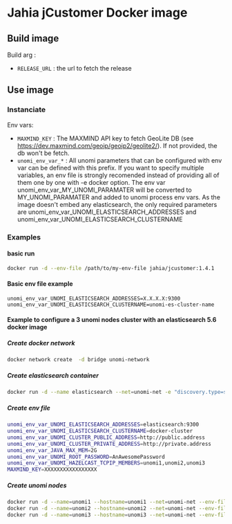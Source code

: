 # Jahia jCustomer Docker image

## Build image
Build arg :
* `RELEASE_URL` : the url to fetch the release

## Use image
### Instanciate
Env vars:
* `MAXMIND_KEY` : The MAXMIND API key to fetch GeoLite DB (see https://dev.maxmind.com/geoip/geoip2/geolite2/). If not provided, the db won't be fetch.
* `unomi_env_var_*` : All unomi parameters that can be configured with env var can be defined with this prefix. If you want to specify multiple variables, an env file is strongly recomended instead of providing all of them one by one with -e docker option. The env var unomi_env_var_MY_UNOMI_PARAMATER will be converted to MY_UNOMI_PARAMATER and added to unomi process env vars. As the image doesn't embed any elasticsearch, the only required parameters are unomi_env_var_UNOMI_ELASTICSEARCH_ADDRESSES and unomi_env_var_UNOMI_ELASTICSEARCH_CLUSTERNAME

### Examples
#### basic run
```bash
docker run -d --env-file /path/to/my-env-file jahia/jcustomer:1.4.1
```

#### Basic env file example
```
unomi_env_var_UNOMI_ELASTICSEARCH_ADDRESSES=X.X.X.X:9300
unomi_env_var_UNOMI_ELASTICSEARCH_CLUSTERNAME=unomi-es-cluster-name
```

#### Example to configure a 3 unomi nodes cluster with an elasticsearch 5.6 docker image
##### Create docker network
``` bash
docker network create  -d bridge unomi-network
```
##### Create elasticsearch container
``` bash
docker run -d --name elasticsearch --net=unomi-net -e "discovery.type=single-node" -e xpack.security.enabled=false docker.elastic.co/elasticsearch/elasticsearch:5.6.16
```
##### Create env file
``` bash
unomi_env_var_UNOMI_ELASTICSEARCH_ADDRESSES=elasticsearch:9300
unomi_env_var_UNOMI_ELASTICSEARCH_CLUSTERNAME=docker-cluster
unomi_env_var_UNOMI_CLUSTER_PUBLIC_ADDRESS=http://public.address
unomi_env_var_UNOMI_CLUSTER_PRIVATE_ADDRESS=http://private.address
unomi_env_var_JAVA_MAX_MEM=2G
unomi_env_var_UNOMI_ROOT_PASSWORD=AnAwesomePassword
unomi_env_var_UNOMI_HAZELCAST_TCPIP_MEMBERS=unomi1,unomi2,unomi3
MAXMIND_KEY=XXXXXXXXXXXXXXXXX
```
##### Create unomi nodes
``` bash
docker run -d --name=unomi1 --hostname=unomi1 --net=unomi-net --env-file ./env_file jahia/jcustomer:1.4.1
docker run -d --name=unomi2 --hostname=unomi2 --net=unomi-net --env-file ./env_file jahia/jcustomer:1.4.1
docker run -d --name=unomi3 --hostname=unomi3 --net=unomi-net --env-file ./env_file jahia/jcustomer:1.4.1
```
